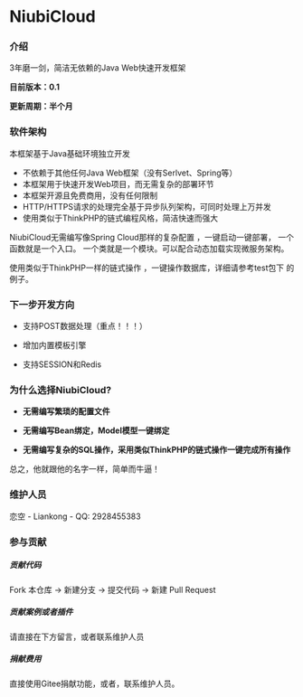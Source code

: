 # NiubiCloud

### 介绍

3年磨一剑，简洁无依赖的Java Web快速开发框架

**目前版本：0.1**

**更新周期：半个月**

### 软件架构
本框架基于Java基础环境独立开发

- 不依赖于其他任何Java Web框架（没有Serlvet、Spring等）
- 本框架用于快速开发Web项目，而无需复杂的部署环节
- 本框架开源且免费商用，没有任何限制
- HTTP/HTTPS请求的处理完全基于异步队列架构，可同时处理上万并发
- 使用类似于ThinkPHP的链式编程风格，简洁快速而强大

NiubiCloud无需编写像Spring Cloud那样的复杂配置
，一键启动一键部署， 一个函数就是一个入口。
一个类就是一个模块。可以配合动态加载实现微服务架构。

使用类似于ThinkPHP一样的链式操作
，一键操作数据库，详细请参考test包下
的例子。

### 下一步开发方向

- 支持POST数据处理（重点！！！）

- 增加内置模板引擎

- 支持SESSION和Redis


### 为什么选择NiubiCloud?

- **无需编写繁琐的配置文件**

- **无需编写Bean绑定，Model模型一键绑定**

- **无需编写复杂的SQL操作，采用类似ThinkPHP的链式操作一键完成所有操作**

总之，他就跟他的名字一样，简单而牛逼！


### 维护人员

恋空 - Liankong - QQ: 2928455383

### 参与贡献

##### 贡献代码

Fork 本仓库 -> 新建分支 -> 提交代码 -> 新建 Pull Request

##### 贡献案例或者插件

请直接在下方留言，或者联系维护人员

##### 捐献费用

直接使用Gitee捐献功能，或者，联系维护人员。

